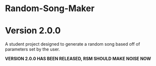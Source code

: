 # Random-Song-Maker
# Version 2.0.0
A student project designed to generate a random song based off of parameters set by the user.
<P><B> VERSION 2.0.0 HAS BEEN RELEASED, RSM SHOULD MAKE NOISE NOW</B></P>
